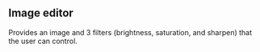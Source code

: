 ## Image editor

Provides an image and 3 filters (brightness, saturation, and sharpen) that the user can control.
